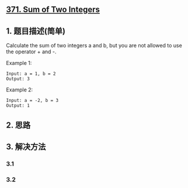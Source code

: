## [371. Sum of Two Integers](https://leetcode-cn.com/problems/sum-of-two-integers/)

## 1. 题目描述(简单)

Calculate the sum of two integers a and b, but you are not allowed to use the operator + and -.

Example 1:
```
Input: a = 1, b = 2
Output: 3
```
Example 2:
```
Input: a = -2, b = 3
Output: 1
```

## 2. 思路

## 3. 解决方法

### 3.1 


### 3.2

